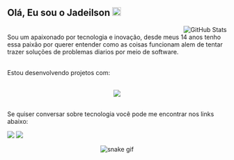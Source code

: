 ## Olá, Eu sou o Jadeilson <img src="https://raw.githubusercontent.com/MartinHeinz/MartinHeinz/master/wave.gif" height="20em">

 <img align="right" alt="GitHub Stats" src="https://github-readme-stats.vercel.app/api?username=jadeilsonm&show_icons=true&theme=github_dark&include_all_commits=true&count_private=true&hide_border=true"/>

<br>
Sou um apaixonado por tecnologia e inovação, desde meus 14 anos tenho essa paixão por querer entender como as coisas funcionam alem de tentar trazer soluções de problemas diarios por meio de software.

<br>
<br>

Estou desenvolvendo projetos com:

<br>

<div align="center">
  <a href="https://www.linkedin.com/in/franklinrms/">
    <img src="https://skillicons.dev/icons?i=js,ts,html,css,react,redux,jest,git,python,java,docker,nodejs,mysql,mongodb&theme=dark" />
  </a>
</div>

<br>

Se quiser conversar sobre tecnologia você pode me encontrar nos links abaixo:

<div>
  <a href="https://www.linkedin.com/in/jadeilson-martinho/" target="_blank"><img src="https://img.shields.io/badge/linkedin-%23181717.svg?style=for-the-badge&logo=linkedin&logoColor=1E6BE1&color=0D1117"></a> 
  <a href="mailto:jadeilsonm17@gmail.com" target="_blank"><img src="https://img.shields.io/badge/Email-%23181717?style=for-the-badge&logo=microsoft-outlook&logoColor=1E6BE1&color=0D1117"></a> 
</div>

<div align="center">
    
  ![snake gif](https://github.com/jadeilsonm/jadeilsonm/blob/output/github-contribution-grid-snake.svg)

</div>
